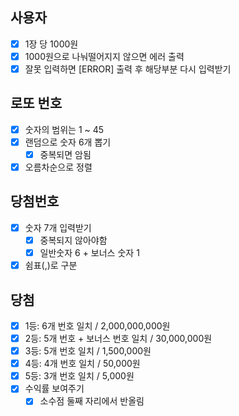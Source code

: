 ## 사용자
- [x] 1장 당 1000원
- [x] 1000원으로 나눠떨어지지 않으면 에러 출력
- [x] 잘못 입력하면 [ERROR] 출력 후 해당부분 다시 입력받기

## 로또 번호
- [x] 숫자의 범위는 1 ~ 45
- [x] 랜덤으로 숫자 6개 뽑기
  - [x] 중복되면 암됨
- [x] 오름차순으로 정렬

## 당첨번호
- [x] 숫자 7개 입력받기
  - [x] 중복되지 않아야함
  - [x] 일반숫자 6 + 보너스 숫자 1
- [x] 쉼표(,)로 구분

## 당첨
- [x] 1등: 6개 번호 일치 / 2,000,000,000원
- [x] 2등: 5개 번호 + 보너스 번호 일치 / 30,000,000원
- [x] 3등: 5개 번호 일치 / 1,500,000원
- [x] 4등: 4개 번호 일치 / 50,000원
- [x] 5등: 3개 번호 일치 / 5,000원
- [x] 수익률 보여주기
  - [x] 소수점 둘째 자리에서 반올림